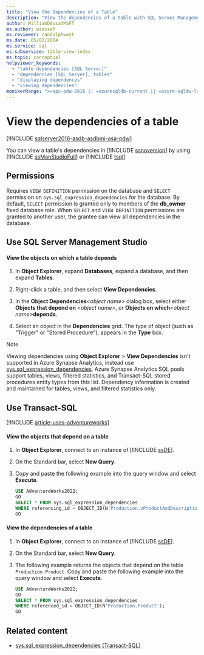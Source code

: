 ```yaml
---
title: "View the Dependencies of a Table"
description: "View the dependencies of a table with SQL Server Management Studio or Transact-SQL."
author: WilliamDAssafMSFT
ms.author: wiassaf
ms.reviewer: randolphwest
ms.date: 05/02/2024
ms.service: sql
ms.subservice: table-view-index
ms.topic: conceptual
helpviewer_keywords:
  - "table dependencies [SQL Server]"
  - "dependencies [SQL Server], tables"
  - "displaying dependences"
  - "viewing dependencies"
monikerRange: ">=aps-pdw-2016 || =azuresqldb-current || =azure-sqldw-latest || >=sql-server-2016 || >=sql-server-linux-2017 || =azuresqldb-mi-current"
---
```

# View the dependencies of a table

[!INCLUDE [sqlserver2016-asdb-asdbmi-asa-pdw](../../includes/applies-to-version/sqlserver2016-asdb-asdbmi-asa-pdw.md)]

You can view a table's dependencies in [!INCLUDE [ssnoversion](../../includes/ssnoversion-md.md)] by using [!INCLUDE [ssManStudioFull](../../includes/ssmanstudiofull-md.md)] or [!INCLUDE [tsql](../../includes/tsql-md.md)].

## Permissions

Requires `VIEW DEFINITION` permission on the database and `SELECT` permission on `sys.sql_expression_dependencies` for the database. By default, `SELECT` permission is granted only to members of the **db_owner** fixed database role. When `SELECT` and `VIEW DEFINITION` permissions are granted to another user, the grantee can view all dependencies in the database.

## <a id="SSMSProcedure"></a> Use SQL Server Management Studio

#### View the objects on which a table depends

1. In **Object Explorer**, expand **Databases**, expand a database, and then expand **Tables**.

1. Right-click a table, and then select **View Dependencies**.

1. In the **Object Dependencies**_\<object name\>_ dialog box, select either **Objects that depend on** _\<object name\>_, or **Objects on which**_\<object name\>_**depends**.

1. Select an object in the **Dependencies** grid. The type of object (such as "Trigger" or "Stored Procedure"), appears in the **Type** box.

> [!NOTE]  
> Viewing dependencies using **Object Explorer** > **View Dependencies** isn't supported in Azure Synapse Analytics, instead use [sys.sql_expression_dependencies](../system-catalog-views/sys-sql-expression-dependencies-transact-sql.md). Azure Synapse Analytics SQL pools support tables, views, filtered statistics, and Transact-SQL stored procedures entity types from this list. Dependency information is created and maintained for tables, views, and filtered statistics only.

## <a id="TsqlProcedure"></a> Use Transact-SQL

[!INCLUDE [article-uses-adventureworks](../../includes/article-uses-adventureworks.md)]

#### View the objects that depend on a table

1. In **Object Explorer**, connect to an instance of [!INCLUDE [ssDE](../../includes/ssde-md.md)].

1. On the Standard bar, select **New Query**.

1. Copy and paste the following example into the query window and select **Execute**.

   ```sql
   USE AdventureWorks2022;
   GO
   SELECT * FROM sys.sql_expression_dependencies
   WHERE referencing_id = OBJECT_ID(N'Production.vProductAndDescription');
   GO
   ```

#### View the dependencies of a table

1. In **Object Explorer**, connect to an instance of [!INCLUDE [ssDE](../../includes/ssde-md.md)].

1. On the Standard bar, select **New Query**.

1. The following example returns the objects that depend on the table `Production.Product`. Copy and paste the following example into the query window and select **Execute**.

   ```sql
   USE AdventureWorks2022;
   GO
   SELECT * FROM sys.sql_expression_dependencies
   WHERE referenced_id = OBJECT_ID(N'Production.Product');
   GO
   ```

## Related content

- [sys.sql_expression_dependencies (Transact-SQL)](../system-catalog-views/sys-sql-expression-dependencies-transact-sql.md)
